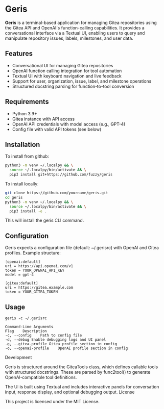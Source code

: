 # Geris


**Geris** is a terminal-based application for managing Gitea repositories using the Gitea API and OpenAI's function-calling capabilities. It provides a conversational interface via a Textual UI, enabling users to query and manipulate repository issues, labels, milestones, and user data.

## Features

- Conversational UI for managing Gitea repositories
- OpenAI function calling integration for tool automation
- Textual UI with keyboard navigation and live feedback
- Support for user, organization, issue, label, and milestone operations
- Structured docstring parsing for function-to-tool conversion

## Requirements

- Python 3.9+
- Gitea instance with API access
- OpenAI API credentials with model access (e.g., GPT-4)
- Config file with valid API tokens (see below)

## Installation

To install from github:

```bash
python3 -m venv ~/.localpy && \
  source ~/.localpy/bin/activate && \
  pip3 install git+https://github.com/fuzzy/geris
```

To install locally:

```bash
git clone https://github.com/yourname/geris.git
cd geris
python3 -m venv ~/.localpy && \
  source ~/.localpy/bin/activate && \
  pip3 install -e .
```

This will install the geris CLI command.

## Configuration

Geris expects a configuration file (default: ~/.gerisrc) with OpenAI and Gitea profiles. Example structure:

```
[openai:default]
uri = https://api.openai.com/v1
token = YOUR_OPENAI_API_KEY
model = gpt-4

[gitea:default]
uri = https://gitea.example.com
token = YOUR_GITEA_TOKEN
```

## Usage

```
geris -c ~/.gerisrc

Command-Line Arguments
Flag	Description
-c, --config	Path to config file
-d, --debug	Enable debugging logs and UI panel
-g, --gitea-profile	Gitea profile section in config
-o, --openai-profile	OpenAI profile section in config
```

Development

Geris is structured around the GiteaTools class, which defines callable tools with structured docstrings. These are parsed by func2tool() to generate OpenAI-compatible tool definitions.

The UI is built using Textual and includes interactive panels for conversation input, response display, and optional debugging output.
License

This project is licensed under the MIT License.
